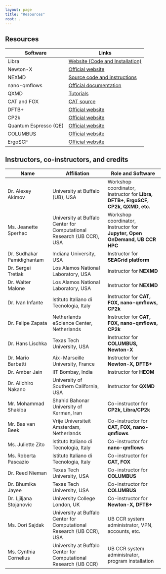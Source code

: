```yaml
---
layout: page
title: "Resources"
root: .
---
```


## Resources

| Software | Links |
|----------|-------|
| Libra | [Website (Code and Installation)](https://github.com/Quantum-Dynamics-Hub/libra-code/tree/devel) | [Website (general description, tutorials, old installation)](https://quantum-dynamics-hub.github.io/libra/index.html) |   [Tutorials](https://github.com/compchem-cybertraining/Tutorials_Libra) |
| Newton-X | [Official website](https://newtonx.org/) | [Tutorials](https://osf.io/w4dkc/)  | [Manual](https://www.univie.ac.at/newtonx/nx-docs-2_2.pdf) |
| NEXMD | [Source code and instructions](https://github.com/lanl/NEXMD) |
| nano-qmflows | [Official documentation](https://qmflows-namd.readthedocs.io/en/latest/) | [Input templates](https://github.com/SCM-NV/nano-qmflows/blob/master/nanoqm/workflows/templates.py) |
| QXMD | [Tutorials](https://usccacs.github.io/QXMD/Intro.html) | [Manual](https://usccacs.github.io/QXMD/index.html) | [Instructions](https://aiichironakano.github.io/cs699-assgn.html) |
| CAT and FOX | [CAT source](https://github.com/nlesc-nano/CAT) | [Official tutorials](https://nanotutorials.readthedocs.io/en/latest/1_build_qd.html) |
| DFTB+  | [Official website](https://dftbplus.org) | [Official manual (v20.2)](https://dftbplus.org/fileadmin/DFTBPLUS/public/dftbplus/latest/manual.pdf) | [DFTB parameters](https://dftb.org/parameters) | [CompChem CyberTraining examples](https://github.com/compchem-cybertraining/Tutorials_DFTB_plus) |
| CP2k | [Official website](https://www.cp2k.org/) | [Input manual](https://manual.cp2k.org/#gsc.tab=0) |[CompChem CyberTraining examples](https://github.com/compchem-cybertraining/Tutorials_CP2K) |
| Quantum Espresso (QE) | [Official website](https://www.quantum-espresso.org/) | [Input parameters, PW.x](https://www.quantum-espresso.org/Doc/INPUT_PW.html) |  [Pseudopotentials](https://www.quantum-espresso.org/pseudopotentials) | [CompChem CyberTraining examples](https://github.com/compchem-cybertraining/Tutorials_QE_and_eQE) |
| COLUMBUS | [Official website](https://www.univie.ac.at/columbus) | [Documentation and tutorials](https://www.univie.ac.at/columbus/docs_COL70/documentation_main.html) |
| ErgoSCF | [Official website](http://www.ergoscf.org/) | [CompChem CyberTraining examples](https://github.com/compchem-cybertraining/Tutorials_ErgoSCF)


## Instructors, co-instructors, and credits

| Name | Affiliation | Role and Software |
|------|-----------------------|-------------------|
| Dr. Alexey Akimov | University at Buffalo (UB), USA | Workshop coordinator, Instructor for **Libra, DFTB+, ErgoSCF, CP2k, QXMD, etc.** |
| Ms. Jeanette Sperhac | University at Buffalo Center for Computational Research (UB CCR), USA | Workshop coordinator, Instructor for **Jupyter, Open OnDemand, UB CCR HPC** |
| Dr. Sudhakar Pamidighantam | Indiana University, USA | Instructor for **SEAGrid platform** |
| Dr. Sergei Tretiak | Los Alamos National Laboratory, USA | Instructor for **NEXMD** |
| Dr. Walter Malone | Los Alamos National Laboratory, USA | Instructor for **NEXMD** |
| Dr. Ivan Infante | Istituto Italiano di Tecnologia, Italy | Instructor for **CAT, FOX, nano-qmflows, CP2k** |
| Dr. Felipe Zapata | Netherlands eScience Center, Netherlands | Instructor for **CAT, FOX, nano-qmflows, CP2k** |
| Dr. Hans Lischka | Texas Tech University, USA | Instructor for **COLUMBUS, Newton-X** |
| Dr. Mario Barbatti | Aix-Marseille University, France | Instructor for **Newton-X, DFTB+** |
| Dr. Amber Jain | IIT Bombay, India | Instructor for **HEOM** |
| Dr. Aiichiro Nakano | University of Southern California, USA | Instructor for **QXMD** |
| Mr. Mohammad Shakiba | Shahid Bahonar University of Kerman, Iran | Co-instructor for **CP2k, Libra/CP2k** |
| Mr. Bas van Beek| Vrije Universiteit Amsterdam, Netherlands | Co-instructor for **CAT, FOX, nano-qmflows** |
| Ms. Juliette Zito | Istituto Italiano di Tecnologia, Italy | Co-instructor for **nano-qmflows** | 
| Ms. Roberta Pascazio | Istituto Italiano di Tecnologia, Italy | Co-instructor for **CAT, FOX** | 
| Dr. Reed Nieman | Texas Tech University, USA | Co-instructor for **COLUMBUS** |
| Dr. Bhumika Jayee | Texas Tech University, USA | Co-instructor for **COLUMBUS** |
| Dr. Ljiljana Stojanovic | University College London, UK | Co-instructor for **Newton-X, DFTB+** |
| Ms. Dori Sajdak | University at Buffalo Center for Computational Research (UB CCR), USA | UB CCR system administrator, VPN, accounts, etc. |
| Ms. Cynthia Cornelius | University at Buffalo Center for Computational Research (UB CCR) | UB CCR system administrator, program installation |











